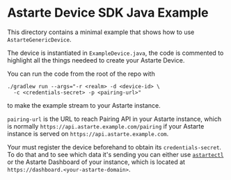 # Astarte Device SDK Java Example

This directory contains a minimal example that shows how to use `AstarteGenericDevice`.

The device is instantiated in `ExampleDevice.java`, the code is commented to highlight all the
things needeed to create your Astarte Device.

You can run the code from the root of the repo with
```
./gradlew run --args="-r <realm> -d <device-id> \
  -c <credentials-secret> -p <pairing-url>"
```
to make the example stream to your Astarte instance.

`pairing-url` is the URL to reach Pairing API in your Astarte instance, which is normally
`https://api.astarte.example.com/pairing` if your Astarte instance is served on
`https://api.astarte.example.com`.

Your must register the device beforehand to obtain its `credentials-secret`. To do that and to see
which data it's sending you can either use
[`astartectl`](https://github.com/astarte-platform/astartectl) or the Astarte Dashboard of your
instance, which is located at `https://dashboard.<your-astarte-domain>`.
